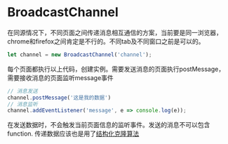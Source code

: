 # BroadcastChannel

在同源情况下，不同页面之间传递消息相互通信的方案，当前要是同一浏览器，chrome和firefox之间肯定是不行的。不同tab及不同窗口之前是可以的。

```js
let channel = new BroadcastChannel('channel');
```

每个页面都执行以上代码，创建实例。需要发送消息的页面执行postMessage，需要接收消息的页面监听message事件

```js
// 消息发送
channel.postMessage('这是我的数据')
// 消息监听
channel.addEventListener('message', e => console.log(e));
```

在发送数据时，不会触发当前页面信息的监听事件。发送的消息不可以包含 function. 传递数据应该也是用了[结构化克隆算法](https://developer.mozilla.org/en-US/docs/Web/API/Web_Workers_API/Structured_clone_algorithm) 

